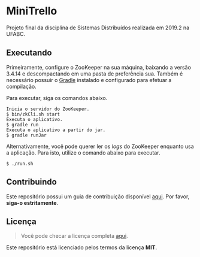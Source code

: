 # MiniTrello

Projeto final da disciplina de Sistemas Distribuídos 
realizada em 2019.2 na UFABC.

## Executando

Primeiramente, configure o ZooKeeper na sua máquina, baixando a versão
3.4.14 e descompactando em uma pasta de preferência sua. Também é necessário
possuir o [Gradle] instalado e configurado para efetuar a compilação.

Para executar, siga os comandos abaixo.

```console
Inicia o servidor do ZooKeeper.
$ bin/zkCli.sh start
Executa o aplicativo.
$ gradle run
Executa o aplicativo a partir do jar.
$ gradle runJar
```

Alternativamente, você pode querer ler os *logs* do ZooKeeper enquanto
usa a aplicação. Para isto, utilize o comando abaixo para executar.

```console
$ ./run.sh
```

[Gradle]: https://gradle.org/

## Contribuindo

Este repositório possui um guia de contribuição disponível [aqui].
Por favor, **siga-o estritamente**.

[aqui]: CONTRIBUTING.md

## Licença

> Você pode checar a licença completa [aqui](LICENSE).

Este repositório está licenciado pelos termos da licença **MIT**.
